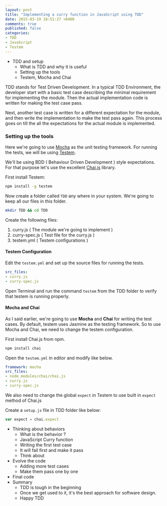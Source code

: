 ```yaml
---
layout: post
title: "Implementing a curry function in JavaScript using TDD"
date: 2015-03-19 18:51:27 +0400
comments: true
published: false
categories: 
- TDD
- JavaScript
- Testem
---
```


- TDD and setup
    + What is TDD and why it is useful
    + Setting up the tools
    + Testem, Mocha and Chai

TDD stands for Test Driven Development. In a typical TDD Environment, the developer start with a basic test case describing the minimal requirement for implementing the module. Then the actual implementation code is written for making the test case pass. 

Next, another test case is written for a different expectation for the module, and then write the implementation to make the test pass again. This process goes on till the all the expectations for the actual module is implemented.

### Setting up the tools

Here we're going to use [Mocha](http://mochajs.org) as the unit testing framework. For running the tests, we will be using [Testem](https://github.com/airportyh/testem).
<!--more-->
We'll be using BDD ( Behaviour Driven Development ) style expectations. For that purpose let's use the excellent [Chai.js](http://chaijs.com/) library.

First install Testem:

```sh
npm install -g testem
```
Now create a folder called `TDD` any where in your system. We're going to keep all our files in this folder.

```sh
mkdir TDD && cd TDD
```
Create the following files:

1. curry.js  ( The module we're going to implement )
2. curry-spec.js ( Test file for the curry.js )
3. testem.yml ( Testem configurations )

#### Testem Configuration
Edit the `testem.yml` and set up the source files for running the tests.

```yml
src_files:
- curry.js
- curry-spec.js
```
Open Terminal and run the command `testem` from the TDD folder to verify that testem is running properly.

#### Mocha and Chai
As I said earlier, we're going to use **Mocha** and **Chai** for writing the test cases. By default, testem uses Jasmine as the testing framework. So to use Mocha and Chai, we need to change the testem configuration.

First install Chai.js from npm.

```sh
npm install chai
```

Open the `testem.yml` in editor and modify like below.

```yml
framework: mocha
src_files:
- node_modules/chai/chai.js
- curry.js
- curry-spec.js
```

We also need to change the global `expect` in Testem to use built in `expect` method of Chai.js

Create a `setup.js` file in TDD folder like below:

```js setup.js
var expect = chai.expect
```
- Thinking about behaviors
    + What is the behavior ?
    + JavaScript Curry function   
    + Writing the first test case
    + It will fail first and make it pass
    + Think about
- Evolve the code 
    + Adding more test cases
    + Make them pass one by one
- Final code   
- Summary
    + TDD is tough in the beginning
    + Once we get used to it, it's the best     approach for software design.
    + Happy TDD  
    
